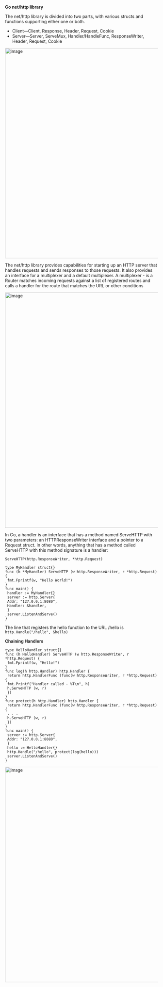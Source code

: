 **Go net/http library**

 The net/http library is divided into two parts, with various structs and functions
supporting either one or both.

* Client—Client, Response, Header, Request, Cookie
* Server—Server, ServeMux, Handler/HandleFunc, ResponseWriter, Header, Request, Cookie

<img width="693" alt="image" src="https://github.com/user-attachments/assets/5d6d1415-459e-4041-a605-d91517d9161e">

The net/http library provides capabilities for starting up an HTTP server that handles requests and sends responses to those requests.  It also provides an
interface for a multiplexer and a default multiplexer. 
A multiplexer - is a Router matches incoming requests against a list of registered routes and calls a handler for the route that matches the URL or other conditions

<img width="776" alt="image" src="https://github.com/user-attachments/assets/f6c51f47-6105-45b0-bfd1-a693596bbc00">


 In Go, a handler is an interface that has a method named ServeHTTP with two parameters: an HTTPResponseWriter interface and a pointer to a Request struct. In other words, anything that has a method called
ServeHTTP with this method signature is a handler:

``` ServeHTTP(http.ResponseWriter, *http.Request) ```

```
type MyHandler struct{}
func (h *MyHandler) ServeHTTP (w http.ResponseWriter, r *http.Request) {
 fmt.Fprintf(w, "Hello World!")
}
func main() {
 handler := MyHandler{}
 server := http.Server{
 Addr: "127.0.0.1:8080",
 Handler: &handler,
 }
 server.ListenAndServe()
}
```
The line that registers the hello function to the URL /hello is
``` http.Handle("/hello", &hello)```

**Chaining Handlers**
```
type HelloHandler struct{}
func (h HelloHandler) ServeHTTP (w http.ResponseWriter, r *http.Request) {
 fmt.Fprintf(w, "Hello!")
}
func log(h http.Handler) http.Handler {
 return http.HandlerFunc (func(w http.ResponseWriter, r *http.Request) {
 fmt.Printf("Handler called - %T\n", h)
 h.ServeHTTP (w, r)
 })
}
func protect(h http.Handler) http.Handler {
 return http.HandlerFunc (func(w http.ResponseWriter, r *http.Request) {
 . . .
 h.ServeHTTP (w, r)
 })
}
func main() {
 server := http.Server{
 Addr: "127.0.0.1:8080",
 }
 hello := HelloHandler{}
 http.Handle("/hello", protect(log(hello)))
 server.ListenAndServe()
}
```

<img width="710" alt="image" src="https://github.com/user-attachments/assets/11850690-b552-4ab0-b51b-fb0f95911fb8">
